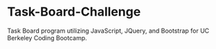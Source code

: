 # Task-Board-Challenge
Task Board program utilizing JavaScript, JQuery, and Bootstrap for UC Berkeley Coding Bootcamp.
